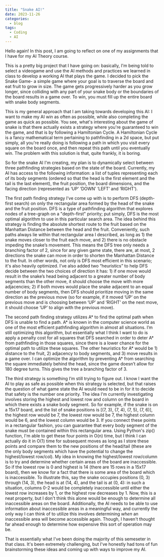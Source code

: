 ```yaml
---
title: "Snake AI!"
date: 2023-11-26
categories:
  - blog
tags:
  - Coding
  - AI
---
```


Hello again! In this post, I am going to reflect on one of my assignments that I have for my AI Theory course.

This is a pretty big project that I have going on: basically, I'm being told to select a videogame and use the AI methods and practices we learned in class to develop a working AI that plays the game. I decided to pick the Snake Game- a simple game where your goal is to traverse the board and eat fruit to grow in size. The game gets progressively harder as you grow longer, since colliding with any part of your snake body or the boundaries of the board results in a game over. To win, you must fill up the entire board with snake body segments. 

This is my general approach that I am taking towards developing this AI: I want to make my AI win as often as possible, while also completing the game as quick as possible. You see, what's interesting about the game of snake is that there actually exists a strategy where you're guaranteed to win the game, and that is by following a Hamiltonian Cycle. A Hamiltonian Cycle is a fancy mathematical term pertaining to pathfinding in a 2d space, but put simply, all you're really doing is following a path in which you visit every square on the board once, and then repeat this path until you eventually win. The problem with this solution is that, quite frankly, it is boring. 

So for the snake AI I'm creating, my plan is to dynamically select between three pathfinding strategies based on the state of the board. Currently, my AI has access to the following information: a list of tuples representing each of its body segments (ordered so that the head is the first element and the tail is the last element), the fruit position, the board dimensions, and the facing direction (represented as ‘UP’ ‘DOWN’ ‘LEFT’ and ‘RIGHT’). 

The first path finding strategy I’ve come up with is to perform DFS (depth-first search) on only the rectangular area formed by the head of the snake and the fruit position. DFS is a type of pathfinding algorithm that explores nodes of a tree-graph on a "depth-first" priority; put simply, DFS is the most optimal algorithm to use in this particular search area. The idea behind this strategy is finding the absolute shortest route to the fruit based on the Manhattan Distance between the head and the fruit. Conveniently, such paths always lie within that rectangular area I described, as long as 1) the snake moves closer to the fruit each move, and 2) there is no obstacle impeding the snake’s movement. This means the DFS tree only needs a branching factor of 2, since for any given game state, there are, at most, 2 directions the snake can move in order to shorten the Manhattan Distance to the fruit. In other words, not only is DFS most efficient in this scenario; it's also heavily optimized. I’ve also added two “heuristics” to help DFS decide between the two choices of direction it has: 1) if one move would result in the snake’s head being adjacent to a greater number of body segments than the other move, it should choose the move with more adjacencies; 2) if both moves would place the snake adjacent to an equal number of body segments, then DFS should prioritize moving in the same direction as the previous move (so for example, if it moved ‘UP’ on the previous move and is choosing between ‘UP’ and ‘RIGHT’ on the next move, it should choose ‘UP’ to align with the previous move).

The second path finding strategy utilizes A* to find the optimal path when DFS is unable to find a path. A* is known in the computer science world as one of the most efficient pathfinding algorithm in almost all situations. I’m still optimizing this algorithm, but essentially what I think I want to do is apply a penalty cost for all squares that DFS searched in order to deter A* from pathfinding in those squares, since there is a lower chance for the optimal path to utilize these squares. The other heuristics for A* would be 1) distance to the fruit, 2) adjacency to body segments, and 3) move results in a game over. I can optimize the algorithm by preventing A* from searching the square immediately behind the head, since the game doesn’t allow for 180 degree turns. This gives the tree a branching factor of 3.

The third strategy is something I’m still trying to figure out. I know I want the AI to play as safe as possible when this strategy is selected, but that raises the question of what game state the AI would need to be in for it to decide that safety is the number one priority. The idea I'm currently investigating involves storing the highest and lowest row and column on the board in which there exists a snake body segment. So for example, if the snake is on a 15x17 board, and the list of snake positions is [(7, 3), (7, 4), (7, 5), (7, 6)], the highest row would be 7, the lowest row would be 7, the highest column would be 6, and the lowest column would be 3. If you connect these points in a rectangular fashion, you can guarantee that every body segment of the snake must be contained within this rectangular area. Using Python's zip() function, I'm able to get these four points in O(n) time, but I think I can actually do it in O(1) time for subsequent moves as long as I store these points and compare them to the new positions of the head/tail (these are the only body segments which have the potential to change the highest/lowest row/col). My idea in knowing the highest/lowest row/column is to try and determine whether certain areas of the board are inaccessible. So if the lowest row is 0 and highest is 14 (there are 15 rows in a 15x17 board), then we know for a fact that there is some area of the board which is inaccessible. To illustrate this, say the snake occupies positions (0, 3) through (14, 3), the head is at (14, 4), and the tail is at (0, 4): in such a situation, columns 0-2 would be completely inaccessible until either the lowest row increases by 1, or the highest row decreases by 1. Now, this is a neat property, but I don't think this alone would be enough to determine all inaccessible areas on the board. Additionally, the AI needs to be able to use information about inaccessible areas in a meaningful way, and currently the only way I can think of to utilize this involves determining *when* an inaccessible area will become accessible again. Though, I haven't thought far ahead enough to determine how expensive this sort of operation may be. 

That is essentially what I've been doing the majority of this semeseter in that class. It's been extremely challenging, but I've honestly had tons of fun brainstorming these ideas and coming up with ways to improve my AI.